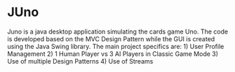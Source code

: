 # JUno
Juno is a java desktop application simulating the cards game Uno. 
The code is developed based on the MVC Design Pattern while the GUI is created using the Java Swing library. 
The main project specifics are: 1) User Profile Management 
                                2) 1 Human Player vs 3 AI Players in Classic Game Mode 
                                3) Use of multiple Design Patterns 
                                4) Use of Streams
